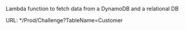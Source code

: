 Lambda function to fetch data from a DynamoDB and a relational DB

URL: */Prod/Challenge?TableName=Customer